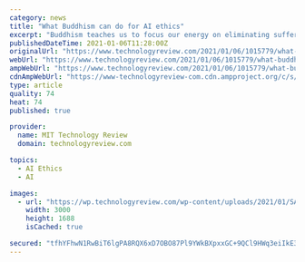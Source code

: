 ```yaml
---
category: news
title: "What Buddhism can do for AI ethics"
excerpt: "Buddhism teaches us to focus our energy on eliminating suffering in the world. The explosive growth of artificial intelligence has fostered hope that it will help us solve many of the world’s most intractable problems."
publishedDateTime: 2021-01-06T11:28:00Z
originalUrl: "https://www.technologyreview.com/2021/01/06/1015779/what-buddhism-can-do-ai-ethics/"
webUrl: "https://www.technologyreview.com/2021/01/06/1015779/what-buddhism-can-do-ai-ethics/"
ampWebUrl: "https://www.technologyreview.com/2021/01/06/1015779/what-buddhism-can-do-ai-ethics/amp/"
cdnAmpWebUrl: "https://www-technologyreview-com.cdn.ampproject.org/c/s/www.technologyreview.com/2021/01/06/1015779/what-buddhism-can-do-ai-ethics/amp/"
type: article
quality: 74
heat: 74
published: true

provider:
  name: MIT Technology Review
  domain: technologyreview.com

topics:
  - AI Ethics
  - AI

images:
  - url: "https://wp.technologyreview.com/wp-content/uploads/2021/01/SA_celine-haeberly-DwpmtAo01fY-unsplash.jpeg?w=3000"
    width: 3000
    height: 1688
    isCached: true

secured: "tfhYFhwN1RwBiT6lgPA8RQX6xD7OBO87Pl9YWkBXpxxGC+9QCl9HWq3eiIkE38z+FDnQHNffLUMAOFfVAIXsWeXyWEB1rg7KsUD3d2fwRzNHif2YKUpd3KOCy2JH+nHoFyv6pRLlOxo9lJ+a96HY00Ml+qvfx7oUX/jvH9j0a8tx7Ke2eLv819wYYeXOlbBGeU080+AoZBuRg8dU2FSyTu85WHhp9mkZNPaYUtSSgRrNcCaA7eP18/KWVnq7rO1upfKtVLYRielo2Zo50ls0AGQJCDYTcuori+EdaDbSJGFF+LYf8GFjfEEp9QDFN7ZyN1YvUflAl5i6ysvt2I6M9hwZKfyev45zA/cCjV6LrLQ=;6KKNN0TLcFTdt+B1Q3XZSQ=="
---
```


